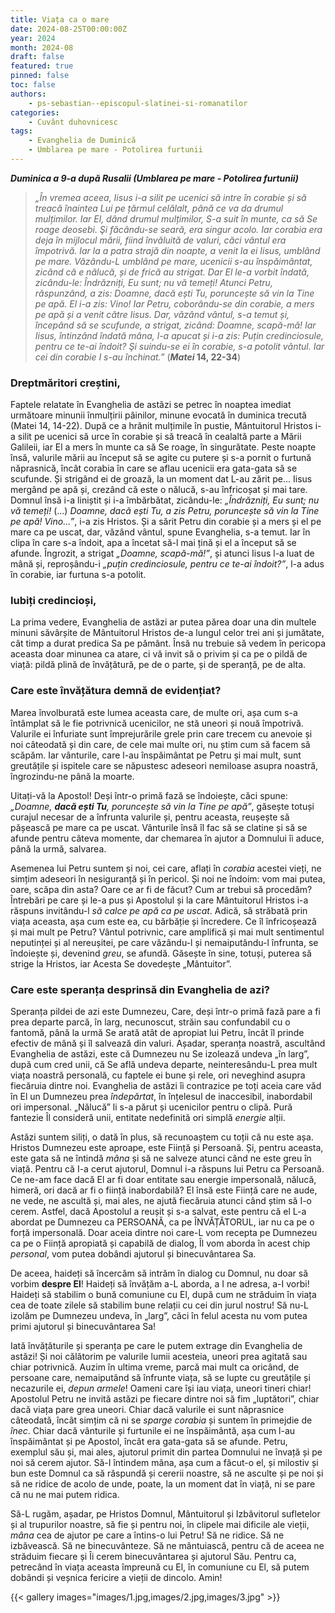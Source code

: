 ```yaml
---
title: Viața ca o mare
date: 2024-08-25T00:00:00Z
year: 2024
month: 2024-08
draft: false
featured: true
pinned: false
toc: false
authors:
    - ps-sebastian--episcopul-slatinei-si-romanatilor
categories:
    - Cuvânt duhovnicesc
tags:
    - Evanghelia de Duminică
    - Umblarea pe mare - Potolirea furtunii
---
```

_**Duminica a 9-a după Rusalii (Umblarea pe mare - Potolirea furtunii)**_

> _„În vremea aceea, Iisus i-a silit pe ucenici să intre în corabie și să treacă înaintea Lui pe țărmul celălalt, până ce va da drumul mulțimilor. Iar El, dând drumul mulțimilor, S-a suit în munte, ca să Se roage deosebi. Şi făcându-se seară, era singur acolo. Iar corabia era deja în mijlocul mării, fiind învăluită de valuri, căci vântul era împotrivă. Iar la a patra strajă din noapte, a venit la ei Iisus, umblând pe mare. Văzându-L umblând pe mare, ucenicii s-au înspăimântat, zicând că e nălucă, și de frică au strigat. Dar El le-a vorbit îndată, zicându-le: Îndrăzniți, Eu sunt; nu vă temeți! Atunci Petru, răspunzând, a zis: Doamne, dacă ești Tu, poruncește să vin la Tine pe apă. El i-a zis: Vino! Iar Petru, coborându-se din corabie, a mers pe apă și a venit către Iisus. Dar, văzând vântul, s-a temut și, începând să se scufunde, a strigat, zicând: Doamne, scapă-mă! Iar Iisus, întinzând îndată mâna, l-a apucat și i-a zis: Puțin credinciosule, pentru ce te-ai îndoit? Şi suindu-se ei în corabie, s-a potolit vântul. Iar cei din corabie I s-au închinat.”_ (**_Matei_ 14, 22-34**)

### Dreptmăritori creștini,

Faptele relatate în Evanghelia de astăzi se petrec în noaptea imediat următoare minunii înmulțirii pâinilor, minune evocată în duminica trecută (Matei 14, 14-22). După ce a hrănit mulțimile în pustie, Mântuitorul Hristos i-a silit pe ucenici să urce în corabie și să treacă în cealaltă parte a Mării Galileii, iar El a mers în munte ca să Se roage, în singurătate. Peste noapte însă, valurile mării au început să se agite cu putere și s-a pornit o furtună năprasnică, încât corabia în care se aflau ucenicii era gata-gata să se scufunde. Și strigând ei de groază, la un moment dat L-au zărit pe… Iisus mergând pe apă și, crezând că este o nălucă, s-au înfricoșat și mai tare. Domnul însă i-a liniștit și i-a îmbărbătat, zicându-le: _„Îndrăzniți, Eu sunt; nu vă temeți!_ (…) _Doamne, dacă ești Tu, a zis Petru, poruncește să vin la Tine pe apă! Vino…”_, i-a zis Hristos. Și a sărit Petru din corabie și a mers și el pe mare ca pe uscat, dar, văzând vântul, spune Evanghelia, s-a temut. Iar în clipa în care s-a îndoit, apa a încetat să-l mai țină și el a început să se afunde. Îngrozit, a strigat _„Doamne, scapă-mă!”_, și atunci Iisus l-a luat de mână și, reproșându-i _„puțin credinciosule, pentru ce te-ai îndoit?”_, l-a adus în corabie, iar furtuna s-a potolit.

### Iubiți credincioși,

La prima vedere, Evanghelia de astăzi ar putea părea doar una din multele minuni săvârșite de Mântuitorul Hristos de-a lungul celor trei ani și jumătate, cât timp a durat predica Sa pe pământ. Însă nu trebuie să vedem în pericopa aceasta doar minunea ca atare, ci vă invit să o privim și ca pe o pildă de viață: pildă plină de învățătură, pe de o parte, și de speranță, pe de alta.

### Care este învățătura demnă de evidențiat?

Marea învolburată este lumea aceasta care, de multe ori, așa cum s-a întâmplat să le fie potrivnică ucenicilor, ne stă uneori și nouă împotrivă. Valurile ei înfuriate sunt împrejurările grele prin care trecem cu anevoie și noi câteodată și din care, de cele mai multe ori, nu știm cum să facem să scăpăm. Iar vânturile, care l-au înspăimântat pe Petru și mai mult, sunt greutățile și ispitele care se năpustesc adeseori nemiloase asupra noastră, îngrozindu-ne până la moarte.

Uitați-vă la Apostol! Deși într-o primă fază se îndoiește, căci spune: _„Doamne, **dacă ești Tu**, poruncește să vin la Tine pe apă”_, găsește totuși curajul necesar de a înfrunta valurile și, pentru aceasta, reușește să pășească pe mare ca pe uscat. Vânturile însă îl fac să se clatine și să se afunde pentru câteva momente, dar chemarea în ajutor a Domnului îi aduce, până la urmă, salvarea.

Asemenea lui Petru suntem și noi, cei care, aflați în _corabia_ acestei vieți, ne simțim adeseori în nesiguranță și în pericol. Și noi ne îndoim: vom mai putea, oare, scăpa din asta? Oare ce ar fi de făcut? Cum ar trebui să procedăm? Întrebări pe care și le-a pus și Apostolul și la care Mântuitorul Hristos i-a răspuns invitându-l _să calce pe apă ca pe uscat_. Adică, să străbată prin viața aceasta, așa cum este ea, cu bărbăție și încredere. Ce îl înfricoșează și mai mult pe Petru? Vântul potrivnic, care amplifică și mai mult sentimentul neputinței și al nereușitei, pe care văzându-l și nemaiputându-l înfrunta, se îndoiește și, devenind _greu_, se afundă. Găsește în sine, totuși, puterea să strige la Hristos, iar Acesta Se dovedește „Mântuitor”.

### Care este speranța desprinsă din Evanghelia de azi?

Speranța pildei de azi este Dumnezeu, Care, deși într-o primă fază pare a fi prea departe parcă, în larg, necunoscut, străin sau confundabil cu o fantomă, până la urmă Se arată atât de apropiat lui Petru, încât îl prinde efectiv de mână și îl salvează din valuri. Așadar, speranța noastră, ascultând Evanghelia de astăzi, este că Dumnezeu nu Se izolează undeva „în larg”, după cum cred unii, că Se află undeva departe, neinteresându-L prea mult viața noastră personală, cu faptele ei bune și rele, ori neveghind asupra fiecăruia dintre noi. Evanghelia de astăzi îi contrazice pe toți aceia care văd în El un Dumnezeu prea _îndepărtat_, în înțelesul de inaccesibil, inabordabil ori impersonal. „Nălucă” li s-a părut și ucenicilor pentru o clipă. Pură fantezie Îl consideră unii, entitate nedefinită ori simplă _energie_ alții.

Astăzi suntem siliți, o dată în plus, să recunoaștem cu toții că nu este așa. Hristos Dumnezeu este aproape, este Ființă și Persoană. Și, pentru aceasta, este gata să ne întindă _mâna_ și să ne salveze atunci când ne este greu în viață. Pentru că I-a cerut ajutorul, Domnul i-a răspuns lui Petru ca Persoană. Ce ne-am face dacă El ar fi doar entitate sau energie impersonală, nălucă, himeră, ori dacă ar fi o ființă inabordabilă? El însă este Ființă care ne aude, ne vede, ne ascultă și, mai ales, ne ajută fiecăruia atunci când știm să I-o cerem. Astfel, dacă Apostolul a reușit și s-a salvat, este pentru că el L-a abordat pe Dumnezeu ca PERSOANĂ, ca pe ÎNVĂȚĂTORUL, iar nu ca pe o forță impersonală. Doar aceia dintre noi care-L vom recepta pe Dumnezeu ca pe o Ființă apropiată și capabilă de dialog, Îl vom aborda în acest chip _personal_, vom putea dobândi ajutorul și binecuvântarea Sa.

De aceea, haideți să încercăm să intrăm în dialog cu Domnul, nu doar să vorbim **despre El**! Haideți să învățăm a-L aborda, a I ne adresa, a-I vorbi! Haideți să stabilim o bună comuniune cu El, după cum ne străduim în viața cea de toate zilele să stabilim bune relații cu cei din jurul nostru! Să nu-L izolăm pe Dumnezeu undeva, în „larg”, căci în felul acesta nu vom putea primi ajutorul și binecuvântarea Sa!

Iată învățăturile și speranța pe care le putem extrage din Evanghelia de astăzi! Și noi călătorim pe valurile lumii acesteia, uneori prea agitată sau chiar potrivnică. Auzim în ultima vreme, parcă mai mult ca oricând, de persoane care, nemaiputând să înfrunte viața, să se lupte cu greutățile și necazurile ei, _depun armele_! Oameni care își iau viața, uneori tineri chiar! Apostolul Petru ne invită astăzi pe fiecare dintre noi să fim „luptători”, chiar dacă viața pare grea uneori. Chiar dacă valurile ei sunt năprasnice câteodată, încât simțim că ni se _sparge corabia_ și suntem în primejdie de _înec_. Chiar dacă vânturile și furtunile ei ne înspăimântă, așa cum l-au înspăimântat și pe Apostol, încât era gata-gata să se afunde. Petru, exemplul său și, mai ales, ajutorul primit din partea Domnului ne învață și pe noi să cerem ajutor. Să-I întindem mâna, așa cum a făcut-o el, și milostiv și bun este Domnul ca să răspundă și cererii noastre, să ne asculte și pe noi și să ne ridice de acolo de unde, poate, la un moment dat în viață, ni se pare că nu ne mai putem ridica.

Să-L rugăm, așadar, pe Hristos Domnul, Mântuitorul și Izbăvitorul sufletelor și al trupurilor noastre, să fie și pentru noi, în clipele mai dificile ale vieții, _mâna_ cea de ajutor pe care a întins-o lui Petru! Să ne ridice. Să ne izbăvească. Să ne binecuvânteze. Să ne mântuiască, pentru că de aceea ne străduim fiecare și Îi cerem binecuvântarea și ajutorul Său. Pentru ca, petrecând în viața aceasta împreună cu El, în comuniune cu El, să putem dobândi și veșnica fericire a vieții de dincolo. Amin!

{{< gallery images="images/1.jpg,images/2.jpg,images/3.jpg" >}}